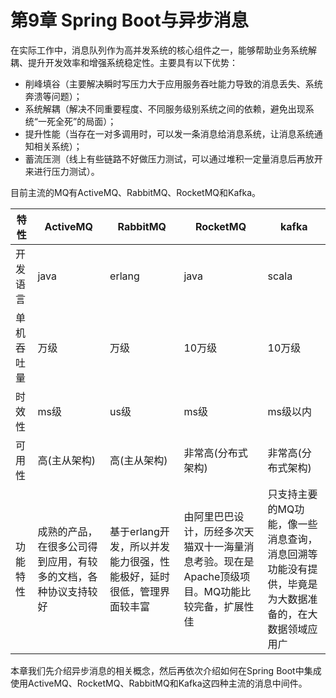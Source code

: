 # 第9章 Spring Boot与异步消息

在实际工作中，消息队列作为高并发系统的核心组件之一，能够帮助业务系统解耦、提升开发效率和增强系统稳定性。主要具有以下优势：

- 削峰填谷（主要解决瞬时写压力大于应用服务吞吐能力导致的消息丢失、系统奔溃等问题）；
- 系统解耦（解决不同重要程度、不同服务级别系统之间的依赖，避免出现系统“一死全死”的局面）；
- 提升性能（当存在一对多调用时，可以发一条消息给消息系统，让消息系统通知相关系统）；
- 蓄流压测（线上有些链路不好做压力测试，可以通过堆积一定量消息后再放开来进行压力测试）。

目前主流的MQ有ActiveMQ、RabbitMQ、RocketMQ和Kafka。

| 特性       | ActiveMQ                                                     | RabbitMQ                                                     | RocketMQ                                                     | kafka                                                        |
| ---------- | ------------------------------------------------------------ | ------------------------------------------------------------ | ------------------------------------------------------------ | ------------------------------------------------------------ |
| 开发语言   | java                                                         | erlang                                                       | java                                                         | scala                                                        |
| 单机吞吐量 | 万级                                                         | 万级                                                         | 10万级                                                       | 10万级                                                       |
| 时效性     | ms级                                                         | us级                                                         | ms级                                                         | ms级以内                                                     |
| 可用性     | 高(主从架构)                                                 | 高(主从架构)                                                 | 非常高(分布式架构)                                           | 非常高(分布式架构)                                           |
| 功能特性   | 成熟的产品，在很多公司得到应用，有较多的文档，各种协议支持较好 | 基于erlang开发，所以并发能力很强，性能极好，延时很低，管理界面较丰富 | 由阿里巴巴设计，历经多次天猫双十一海量消息考验。现在是Apache顶级项目。MQ功能比较完备，扩展性佳 | 只支持主要的MQ功能，像一些消息查询，消息回溯等功能没有提供，毕竟是为大数据准备的，在大数据领域应用广 |

本章我们先介绍异步消息的相关概念，然后再依次介绍如何在Spring Boot中集成使用ActiveMQ、RocketMQ、RabbitMQ和Kafka这四种主流的消息中间件。

